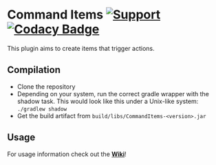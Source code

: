 # Command Items [![Support](https://img.shields.io/badge/Minecraft-1.15--1.19-green.svg)](https://github.com/Relaxing9/commanditems/releases) [![Codacy Badge](https://api.codacy.com/project/badge/Grade/2c1f79c66c514af2895150213ce2a7e9)](https://github.com/Relaxing9/commanditems?utm_source=github.com&utm_medium=referral&utm_content=Relaxing9/commanditems&utm_campaign=Badge_Grade_Settings)

This plugin aims to create items that trigger actions.

## Compilation

  * Clone the repository
  * Depending on your system, run the correct gradle wrapper with the shadow task. This would look like this under a Unix-like system: `./gradlew shadow`
  * Get the build artifact from `build/libs/CommandItems-<version>.jar`

## Usage

For usage information check out the [**Wiki**](https://github.com/Relaxing9/commanditems/wiki)!
